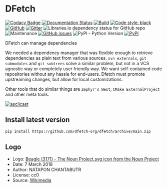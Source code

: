 # DFetch

[![Codacy Badge](https://api.codacy.com/project/badge/Grade/431474d43db0420a92ebc10c1886df8d)](https://app.codacy.com/gh/dfetch-org/dfetch?utm_source=github.com&utm_medium=referral&utm_content=dfetch-org/dfetch&utm_campaign=Badge_Grade)
[![Documentation Status](https://readthedocs.org/projects/dfetch/badge/?version=latest)](https://dfetch.readthedocs.io/en/latest/?badge=latest)
[![Build](https://github.com/dfetch-org/dfetch/workflows/Test/badge.svg)](https://github.com/dfetch-org/dfetch/actions)
[![Code style: black](https://img.shields.io/badge/code%20style-black-000000.svg)](https://github.com/psf/black)
[![GitHub](https://img.shields.io/github/license/dfetch-org/dfetch)](https://github.com/dfetch-org/dfetch/blob/main/LICENSE)
[![Gitter](https://badges.gitter.im/dfetch-org/community.svg)](https://gitter.im/dfetch-org/community?utm_source=badge&utm_medium=badge&utm_campaign=pr-badge)
![Libraries.io dependency status for GitHub repo](https://img.shields.io/librariesio/github/dfetch-org/dfetch)
![Maintenance](https://img.shields.io/maintenance/yes/2020)
[![GitHub issues](https://img.shields.io/github/issues/dfetch-org/dfetch)](https://github.com/dfetch-org/dfetch/issues)
![PyPI - Python Version](https://img.shields.io/pypi/pyversions/dfetch)
[![PyPI](https://img.shields.io/pypi/v/dfetch)](https://pypi.org/project/dfetch/)

DFetch can manage dependencies

We needed a dependency manager that was flexible enough to retrieve dependencies as plain text
from various sources. `svn externals`, `git submodules` and `git subtrees` solve a similar
problem, but not in a VCS agnostic way or completely user friendly way.
We want self-contained code repositories without any hassle for end-users.
Dfetch must promote upstreaming changes, but allow for local customizations.

Other tools that do similar things are ``Zephyr's West``, ``CMake ExternalProject`` and other meta tools.

[![asciicast](https://asciinema.org/a/X7RIrLtctOPBq2ekHr9DyVrRe.png)](https://asciinema.org/a/X7RIrLtctOPBq2ekHr9DyVrRe)

## Install latest version
```bash
pip install https://github.com/dfetch-org/dfetch/archive/main.zip
```

## Logo
-   Logo: [Beagle (3171) - The Noun Project.svg icon from the Noun Project](https://thenounproject.com/icon/3171)
-   Date: 7 March 2018
-   Author: NATAPON CHANTABUTR
-   License: cc0
-   Source: [Wikimedia](https://commons.wikimedia.org/wiki/File:Beagle_(3171)_-_The_Noun_Project.svg)
